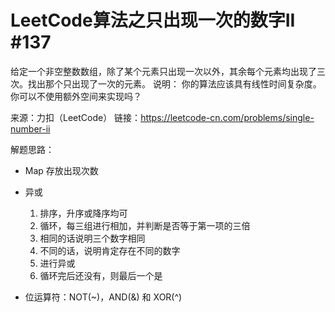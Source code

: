 # LeetCode算法之只出现一次的数字II #137

给定一个非空整数数组，除了某个元素只出现一次以外，其余每个元素均出现了三次。找出那个只出现了一次的元素。
说明：
你的算法应该具有线性时间复杂度。 你可以不使用额外空间来实现吗？

来源：力扣（LeetCode）
链接：https://leetcode-cn.com/problems/single-number-ii

解题思路：
- Map  存放出现次数

- 异或
    1. 排序，升序或降序均可
    2. 循环，每三组进行相加，并判断是否等于第一项的三倍
    3. 相同的话说明三个数字相同
    4. 不同的话，说明肯定存在不同的数字
    5. 进行异或
    6. 循环完后还没有，则最后一个是

- 位运算符：NOT(~)，AND(&) 和 XOR(^)
